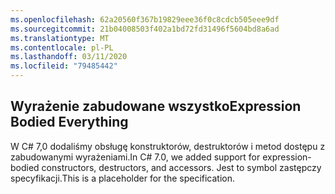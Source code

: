 ```yaml
---
ms.openlocfilehash: 62a20560f367b19829eee36f0c8cdcb505eee9df
ms.sourcegitcommit: 21b04008503f402a1bd72fd31496f5604bd8a6ad
ms.translationtype: MT
ms.contentlocale: pl-PL
ms.lasthandoff: 03/11/2020
ms.locfileid: "79485442"
---
```

## <a name="expression-bodied-everything"></a><span data-ttu-id="72a34-101">Wyrażenie zabudowane wszystko</span><span class="sxs-lookup"><span data-stu-id="72a34-101">Expression Bodied Everything</span></span>

<span data-ttu-id="72a34-102">W C# 7,0 dodaliśmy obsługę konstruktorów, destruktorów i metod dostępu z zabudowanymi wyrażeniami.</span><span class="sxs-lookup"><span data-stu-id="72a34-102">In C# 7.0, we added support for expression-bodied constructors, destructors, and accessors.</span></span>  <span data-ttu-id="72a34-103">Jest to symbol zastępczy specyfikacji.</span><span class="sxs-lookup"><span data-stu-id="72a34-103">This is a placeholder for the specification.</span></span>
